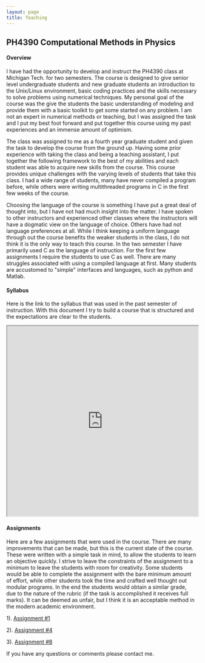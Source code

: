 ```yaml
---
layout: page
title: Teaching
---
```


## PH4390 Computational Methods in Physics

#### Overview
I have had the opportunity to develop and instruct the PH4390 class at Michigan Tech. for two semesters.
The course is designed to give senior level undergraduate students and new graduate students an introduction to the Unix/Linux environment, basic coding practices and the skills necessary to solve problems using numerical techniques.
My personal goal of the course was the give the students the basic understanding of modeling and provide them with a basic toolkit to get some started on any problem.
I am not an expert in numerical methods or teaching, but I was assigned the task and I put my best foot forward and put together this course using my past experiences and an immense amount of optimism.

The class was assigned to me as a fourth year graduate student and given the task to develop the course from the ground up.
Having some prior experience with taking the class and being a teaching assistant, I put together the following framework to the best of my abilities and each student was able to acquire new skills from the course.
This course provides unique challenges with the varying levels of students that take this class.
I had a wide range of students, many have never compiled a program before, while others were writing multithreaded programs in C in the first few weeks of the course.   

Choosing the language of the course is something I have put a great deal of thought into, but I have not had much insight into the matter.
I have spoken to other instructors and experienced other classes where the instructors will have a dogmatic view on the language of choice.
Others have had not language preferences at all.
While I think keeping a uniform language through out the course benefits the weaker students in the class, I do not think it is the only way to teach this course.
In the two semester I have primarily used C as the language of instruction.
For the first few assignments I require the students to use C as well.
There are many struggles associated with using a compiled language at first.
Many students are accustomed to "simple" interfaces and languages, such as python and Matlab.

#### Syllabus
Here is the link to the syllabus that was used in the past semester of instruction.
With this document I try to build a course that is structured and the expectations are clear to the students.

<iframe src="https://kwaters4.github.io/assets/docs/Syllabus_Fall_2017.pdf" width="100%" height="500px"></iframe>

#### Assignments
Here are a few assignments that were used in the course.
There are many improvements that can be made, but this is the current state of the course.
These were written with a simple task in mind, to allow the students to learn an objective quickly.
I strive to leave the constraints of the assignment to a minimum to leave the students with room for creativity.
Some students would be able to complete the assignment with the bare minimum amount of effort, while other students took the time and crafted well thought out modular programs.
In the end the students would obtain a similar grade, due to the nature of the rubric (if the task is accomplished it receives full marks).
It can be deemed as unfair, but I think it is an acceptable method in the modern academic environment.

1). [Assignment #1](https://kwaters4.github.io/assets/docs/Assignment_01.pdf)

2). [Assignment #4](https://kwaters4.github.io/assets/docs/Assignment_04.pdf)

3). [Assignment #8](https://kwaters4.github.io/assets/docs/Assignment_08.pdf)

If you have any questions or comments please contact me.

